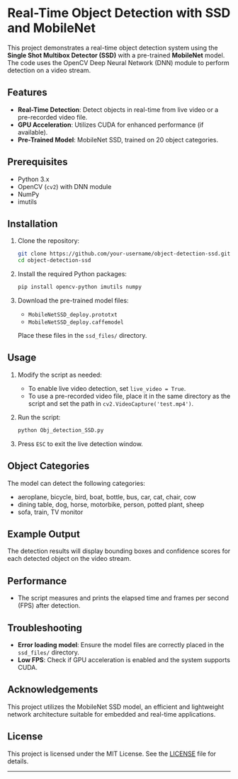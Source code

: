 # Real-Time Object Detection with SSD and MobileNet

This project demonstrates a real-time object detection system using the **Single Shot Multibox Detector (SSD)** with a pre-trained **MobileNet** model. The code uses the OpenCV Deep Neural Network (DNN) module to perform detection on a video stream.

## Features

- **Real-Time Detection**: Detect objects in real-time from live video or a pre-recorded video file.
- **GPU Acceleration**: Utilizes CUDA for enhanced performance (if available).
- **Pre-Trained Model**: MobileNet SSD, trained on 20 object categories.

## Prerequisites

- Python 3.x
- OpenCV (`cv2`) with DNN module
- NumPy
- imutils

## Installation

1. Clone the repository:

   ```bash
   git clone https://github.com/your-username/object-detection-ssd.git
   cd object-detection-ssd
   ```

2. Install the required Python packages:

   ```bash
   pip install opencv-python imutils numpy
   ```

3. Download the pre-trained model files:
   - `MobileNetSSD_deploy.prototxt`
   - `MobileNetSSD_deploy.caffemodel`

   Place these files in the `ssd_files/` directory.

## Usage

1. Modify the script as needed:
   - To enable live video detection, set `live_video = True`.
   - To use a pre-recorded video file, place it in the same directory as the script and set the path in `cv2.VideoCapture('test.mp4')`.

2. Run the script:

   ```bash
   python Obj_detection_SSD.py
   ```

3. Press `ESC` to exit the live detection window.

## Object Categories

The model can detect the following categories:
- aeroplane, bicycle, bird, boat, bottle, bus, car, cat, chair, cow
- dining table, dog, horse, motorbike, person, potted plant, sheep
- sofa, train, TV monitor

## Example Output

The detection results will display bounding boxes and confidence scores for each detected object on the video stream.

## Performance

- The script measures and prints the elapsed time and frames per second (FPS) after detection.

## Troubleshooting

- **Error loading model**: Ensure the model files are correctly placed in the `ssd_files/` directory.
- **Low FPS**: Check if GPU acceleration is enabled and the system supports CUDA.

## Acknowledgements

This project utilizes the MobileNet SSD model, an efficient and lightweight network architecture suitable for embedded and real-time applications.

## License

This project is licensed under the MIT License. See the [LICENSE](LICENSE) file for details.

---
